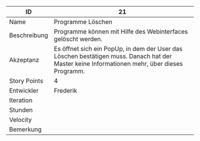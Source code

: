 | ID         |21|
|-|-|
|Name        | Programme Löschen |
|Beschreibung| Programme können mit Hilfe des Webinterfaces gelöscht werden. |
|Akzeptanz   |Es öffnet sich ein PopUp, in dem der User das Löschen bestätigen muss. Danach hat der Master keine Informationen mehr, über dieses Programm.|
|Story Points|4|
|Entwickler  |Frederik|
|Iteration   ||
|Stunden     ||
|Velocity    ||
|Bemerkung   ||
